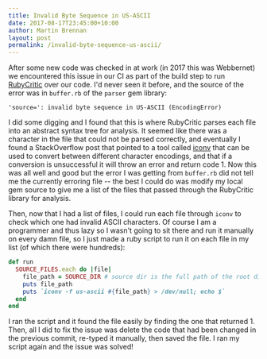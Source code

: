 ```yaml
---
title: Invalid Byte Sequence in US-ASCII
date: 2017-08-17T23:45:00+10:00
author: Martin Brennan
layout: post
permalink: /invalid-byte-sequence-us-ascii/
---
```


After some new code was checked in at work (in 2017 this was Webbernet) we encountered this issue in our CI as part of the build step to run [RubyCritic](https://github.com/whitesmith/rubycritic) over our code. I'd never seen it before, and the source of the error was in `buffer.rb` of the `parser` gem library:

```
'source=': invalid byte sequence in US-ASCII (EncodingError)
```

I did some digging and I found that this is where RubyCritic parses each file into an abstract syntax tree for analysis. It seemed like there was a character in the file that could not be parsed correctly, and eventually I found a StackOverflow post that pointed to a tool called [iconv](https://linux.die.net/man/1/iconv) that can be used to convert between different character encodings, and that if a conversion is unsuccessful it will throw an error and return code 1. Now this was all well and good but the error I was getting from `buffer.rb` did not tell me the currently erroring file -- the best I could do was modify my local gem source to give me a list of the files that passed through the RubyCritic library for analysis.

Then, now that I had a list of files, I could run each file through `iconv` to check which one had invalid ASCII characters. Of course I am a programmer and thus lazy so I wasn't going to sit there and run it manually on every damn file, so I just made a ruby script to run it on each file in my list (of which there were hundreds):

```ruby
def run 
  SOURCE_FILES.each do |file|
    file_path = SOURCE_DIR # source dir is the full path of the root directory
    puts file_path
    puts `iconv -f us-ascii #{file_path} > /dev/null; echo $`
  end
end
```

I ran the script and it found the file easily by finding the one that returned 1. Then, all I did to fix the issue was delete the code that had been changed in the previous commit, re-typed it manually, then saved the file. I ran my script again and the issue was solved!